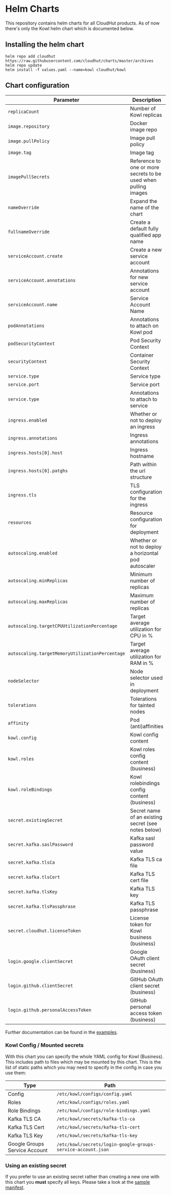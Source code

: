 # Helm Charts

This repository contains helm charts for all CloudHut products. As of now there's only the Kowl helm chart which is documented below.

## Installing the helm chart

```
helm repo add cloudhut https://raw.githubusercontent.com/cloudhut/charts/master/archives
helm repo update
helm install -f values.yaml --name=kowl cloudhut/kowl
```

## Chart configuration

| Parameter | Description | Default |
| --- | --- | --- |
| `replicaCount` | Number of Kowl replicas | `1` |
| `image.repository` | Docker image repo | `quay.io/cloudhut/kowl` |
| `image.pullPolicy` | Image pull policy | `IfNotPresent` |
| `image.tag` | Image tag | `v1.2.2` (inherited) |
| `imagePullSecrets` | Reference to one or more secrets to be used when pulling images | `s` |
| `nameOverride` | Expand the name of the chart | (none) |
| `fullnameOverride` | Create a default fully qualified app name | (none) |
| `serviceAccount.create` | Create a new service account | `true` |
| `serviceAccount.annotations` | Annotations for new service account | `{}` |
| `serviceAccount.name` | Service Account Name | (none / generated if create is true) |
| `podAnnotations` | Annotations to attach on Kowl pod | `{}` |
| `podSecurityContext` | Pod Security Context | `{runAsUser: 99, fsGroup: 99}` |
| `securityContext` | Container Security Context | `{runAsNonRoot: true}` |
| `service.type` | Service type | `ClusterIP` |
| `service.port` | Service port | `80` |
| `service.type` | Annotations to attach to service | `{}` |
| `ingress.enabled` | Whether or not to deploy an ingress | `false` |
| `ingress.annotations` | Ingress annotations | `{}` |
| `ingress.hosts[0].host` | Ingress hostname | `chart-example.local` |
| `ingress.hosts[0].patghs` | Path within the url structure | `[]` |
| `ingress.tls` | TLS configuration for the ingress | `[]` |
| `resources` | Resource configuration for deployment | `{}` |
| `autoscaling.enabled` | Whether or not to deploy a horizontal pod autoscaler | `false` |
| `autoscaling.minReplicas` | Minimum number of replicas | `1` |
| `autoscaling.maxReplicas` | Maximum number of replicas | `100` |
| `autoscaling.targetCPUUtilizationPercentage` | Target average utilization for CPU in % | `80` |
| `autoscaling.targetMemoryUtilizationPercentage` | Target average utilization for RAM in % | (none) |
| `nodeSelector` | Node selector used in deployment | `{}` |
| `tolerations` | Tolerations for tainted nodes | `[]` |
| `affinity` | Pod (anti)affinities | `{}` |
| `kowl.config` | Kowl config content | `{}` |
| `kowl.roles` | Kowl roles config content (business) | (none) |
| `kowl.roleBindings` | Kowl rolebindings config content (business) | (none) |
| `secret.existingSecret` | Secret name of an existing secret (see notes below) | (none) |
| `secret.kafka.saslPassword` | Kafka sasl password value | (none) |
| `secret.kafka.tlsCa` | Kafka TLS ca file | (none) |
| `secret.kafka.tlsCert` | Kafka TLS cert file | (none) |
| `secret.kafka.tlsKey` | Kafka TLS key | (none) |
| `secret.kafka.tlsPassphrase` | Kafka TLS passphrase | (none) |
| `secret.cloudhut.licenseToken` | License token for Kowl business (business) | (none) |
| `login.google.clientSecret` | Google OAuth client secret (business) | (none) |
| `login.github.clientSecret` | GitHub OAuth client secret (business) | (none) |
| `login.github.personalAccessToken` | GitHub personal access token (business) | (none) |

Further documentation can be found in the [examples](./examples).

### Kowl Config / Mounted secrets

With this chart you can specify the whole YAML config for Kowl (Business). This includes path to files which may be mounted by this chart. This is the list of static paths which you may need to specify in the config in case you use them:

| Type | Path |
| --- | --- |
| Config | `/etc/kowl/configs/config.yaml` |
| Roles | `/etc/kowl/configs/roles.yaml` |
| Role Bindings | `/etc/kowl/configs/role-bindings.yaml` |
| Kafka TLS CA | `/etc/kowl/secrets/kafka-tls-ca` |
| Kafka TLS Cert | `/etc/kowl/secrets/kafka-tls-cert` |
| Kafka TLS Key | `/etc/kowl/secrets/kafka-tls-key` |
| Google Groups Service Account | `/etc/kowl/secrets/login-google-groups-service-account.json` |

### Using an existing secret

If you prefer to use an existing secret rather than creating a new one with this chart you **must** specify all keys. Please take a look at the [sample manifest](./examples/secret.yaml).
